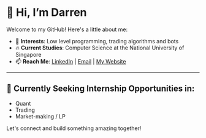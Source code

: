 # 👋 Hi, I’m Darren

Welcome to my GitHub! Here's a little about me:

- 👀 **Interests**: Low level programming, trading algorithms and bots
- 🔥 **Current Studies**: Computer Science at the National University of Singapore
- 📫 **Reach Me**: [LinkedIn](https://www.linkedin.com/in/darrny) | [Email](mailto:darren.lim.off@gmail.com) | [My Website](https://darrny.netlify.app)

---

## 🚀 Currently Seeking Internship Opportunities in:
- Quant
- Trading
- Market-making / LP

Let's connect and build something amazing together! 
